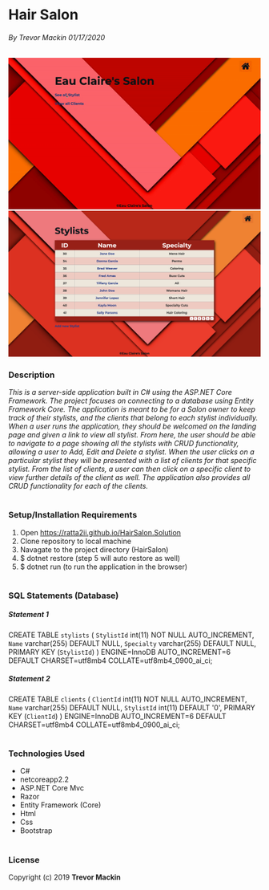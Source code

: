 # **Hair Salon**

###### By Trevor Mackin 01/17/2020  

![Image of Paths](./img/HairSalon.gif)
![Image of Paths](./img/HairSalonScreenShot.png)


### **Description**
_This is a server-side application built in C# using the ASP.NET Core Framework. The project focuses on connecting to a database using Entity Framework Core. The application is meant to be for a Salon owner to keep track of their stylists, and the clients that belong to each stylist individually. When a user runs the application, they should be welcomed on the landing page and given a link to view all stylist. From here, the user should be able to navigate to a page showing all the stylists with CRUD functionality, allowing a user to Add, Edit and Delete a stylist. When the user clicks on a particular stylist they will be presented with a list of clients for that specific stylist. From the list of clients, a user can then click on a specific client to view further details of the client as well. The application also provides all CRUD functionality for each of the clients._
#

###  **Setup/Installation Requirements**
1. Open https://ratta2ii.github.io/HairSalon.Solution
2. Clone repository to local machine
3. Navagate to the project directory (HairSalon)
4. $ dotnet restore (step 5 will auto restore as well)
5. $ dotnet run (to run the application in the browser)
#

### **SQL Statements (Database)**

##### Statement 1
CREATE TABLE `stylists` (
  `StylistId` int(11) NOT NULL AUTO_INCREMENT,
  `Name` varchar(255) DEFAULT NULL,
  `Specialty` varchar(255) DEFAULT NULL,
  PRIMARY KEY (`StylistId`)
) ENGINE=InnoDB AUTO_INCREMENT=6 DEFAULT CHARSET=utf8mb4 COLLATE=utf8mb4_0900_ai_ci;


##### Statement 2

CREATE TABLE `clients` (
  `ClientId` int(11) NOT NULL AUTO_INCREMENT,
  `Name` varchar(255) DEFAULT NULL,
  `StylistId` int(11) DEFAULT '0',
  PRIMARY KEY (`ClientId`)
) ENGINE=InnoDB AUTO_INCREMENT=6 DEFAULT CHARSET=utf8mb4 COLLATE=utf8mb4_0900_ai_ci;
#

### **Technologies Used**
* C#
* netcoreapp2.2
* ASP.NET Core Mvc
* Razor
* Entity Framework (Core)
* Html
* Css
* Bootstrap

#
### **License**

Copyright (c) 2019 **Trevor Mackin**